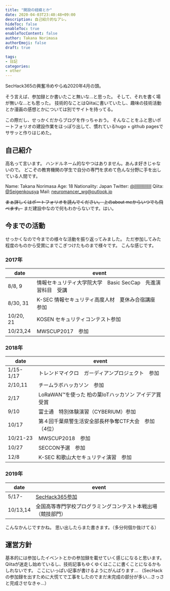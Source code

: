 ```yaml
---
title: "開設の経緯とか"
date: 2020-04-03T23:40:48+09:00
description: 自己紹介的なアレ。
hideToc: false
enableToc: true
enableTocContent: false
author: Takana Norimasa
authorEmoji: false
draft: true

tags:
- 日記
categories:
- other
---
```


SecHack365の興奮冷めやらぬ2020年4月の頭。

そう言えば、参加録とか書いたこと無いな…と思った。
そして、それを書く場が無いな…とも思った。
技術的なことはQiitaに書いていたし、趣味の技術活動とか漫画の感想とかについては別でサイトを持ってる。

この際だし、せっかくだからブログを作っちゃおう。
そんなことをふと思いポートフォリオの建設作業をほっぽり出して、慣れているhugo + github pagesでササッと作りはじめた。


## 自己紹介
高名って言います。
ハンドルネーム的なやつはありません。あんま好きじゃないので。
どこぞの教育機関の学生で自分の専門を求めて色んな分野に手を出している人間です。

Name: Takana Norimasa
Age: 18
Nationality: Japan
Twitter: [@lIlIIllIIIlIlIl](https://twitter.com/lIlIIllIIIlIlIl)
Qiita: [@Seigenkousya](https://qiita.com/Seigenkousya)
Mail: neuromancer_wg@outlook.jp

~~まぁ詳しくはポートフォリオを読んでください。
上のabout meからいつでも飛べます。~~
まだ建設中なので何もわからないです。はい。

## 今までの活動
せっかくなので今までの様々な活動を振り返ってみました。
ただ参加してみた程度のものから受賞にまでこぎつけたものまで様々です。
こんな感じです。

### 2017年
|date	|event	|
|-------|----------|
|8/8, 9		|情報セキュリティ大学院大学　Basic SecCap　先進演習科目　受講|
|8/30, 31	|K-SEC 情報セキュリティ高度人材　夏休み合宿講座　参加|
|10/20, 21	|KOSEN セキュリティコンテスト参加|
|10/23,24	|MWSCUP2017　参加|

### 2018年
|date	|event	|
|-------|----------|
|1/15-1/17	|トレンドマイクロ　ガーディアンプロジェクト　参加|
|2/10,11	|チームラボハッカソン　参加|
|2/17		|LoRaWAN™を使った 柏の葉IoTハッカソン アイデア賞　受賞|
|9/10		|富士通　特別体験演習（CYBERIUM）参加|
|10/17		|第４回千葉県警生活安全部長杯争奪CTF大会　参加（4位）|
|10/21-23	|MWSCUP2018　参加|
|10/27		|SECCON予選　参加|
|12/8		|K-SEC 和歌山大セキュリティ演習　参加|

### 2019年
|date	|event	|
|-------|----------|
|5/17-		|[SecHack365参加](https://takana-norimasa.github.io/blog/posts/sechack365/)|
|10/13,14	|全国高等専門学校プログラミングコンテスト本戦出場（競技部門）|


こんなかんじですかね。
思い出したらまた書きます。（多分何個か抜けてる）

## 運営方針
基本的には参加したイベントとかの参加録を載せていく感じになると思います。
Qiitaが迷走し始めているし、技術記事もゆくゆくはここに書くことになるかもしれないです。
ここにいっぱい記事が書けるようにがんばります...
（SecHackの参加録を出すために大慌てで工事をしたのでまだ未完成の部分が多い...さっさと完成させなきゃ...）
